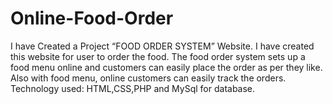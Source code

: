 # Online-Food-Order
I have Created a Project “FOOD ORDER SYSTEM” Website. I have created this  website for user to order the food. The food order system sets up a food menu online and customers can easily place the order as  per they like. Also with food menu, online customers can easily track the orders. Technology used: HTML,CSS,PHP and MySql for database.

